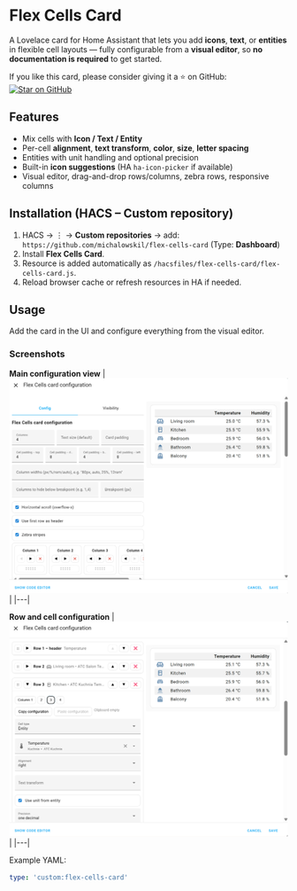 # Flex Cells Card

A Lovelace card for Home Assistant that lets you add **icons**, **text**, or **entities** in flexible cell layouts — fully configurable from a **visual editor**, so **no documentation is required** to get started.

If you like this card, please consider giving it a ⭐ on GitHub:  
[![Star on GitHub](https://img.shields.io/github/stars/michalowskil/flex-cells-card.svg?style=social)](https://github.com/michalowskil/flex-cells-card/stargazers)

## Features
- Mix cells with **Icon / Text / Entity**
- Per-cell **alignment**, **text transform**, **color**, **size**, **letter spacing**
- Entities with unit handling and optional precision
- Built-in **icon suggestions** (HA `ha-icon-picker` if available)
- Visual editor, drag-and-drop rows/columns, zebra rows, responsive columns

## Installation (HACS – Custom repository)
1. HACS → ⋮ → **Custom repositories** → add:
   `https://github.com/michalowskil/flex-cells-card` (Type: **Dashboard**)
2. Install **Flex Cells Card**.
3. Resource is added automatically as `/hacsfiles/flex-cells-card/flex-cells-card.js`.
4. Reload browser cache or refresh resources in HA if needed.

## Usage
Add the card in the UI and configure everything from the visual editor.

### Screenshots

**Main configuration view**
| ![Flex Cells main config](images/flex-cells-card-configuration1.png) |
|---|

**Row and cell configuration**
| ![Flex Cells main config](images/flex-cells-card-configuration2.png) |
|---|

Example YAML:
```yaml
type: 'custom:flex-cells-card'
```